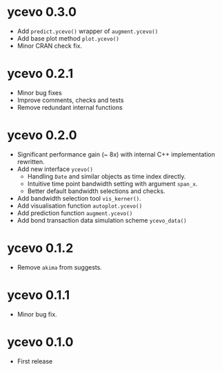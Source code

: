 # ycevo 0.3.0

* Add `predict.ycevo()` wrapper of `augment.ycevo()`
* Add base plot method `plot.ycevo()`
* Minor CRAN check fix.


# ycevo 0.2.1

* Minor bug fixes
* Improve comments, checks and tests
* Remove redundant internal functions

# ycevo 0.2.0

* Significant performance gain (~ 8x) with internal C++ implementation rewritten.
* Add new interface `ycevo()`
    - Handling `Date` and similar objects as time index directly.
    - Intuitive time point bandwidth setting with argument `span_x`.
    - Better default bandwidth selections and checks. 
* Add bandwidth selection tool `vis_kerner()`.
* Add visualisation function `autoplot.ycevo()`
* Add prediction function `augment.ycevo()`
* Add bond transaction data simulation scheme `ycevo_data()`

# ycevo 0.1.2

* Remove `akima` from suggests.

# ycevo 0.1.1

* Minor bug fix.

# ycevo 0.1.0

* First release
